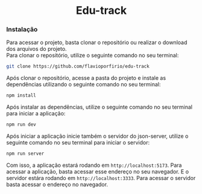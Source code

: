 <h1 align="center">Edu-track</h1>

### Instalação

Para acessar o projeto, basta clonar o repositório ou realizar o download dos arquivos do projeto.<br>
Para clonar o repositório, utilize o seguinte comando no seu terminal:

```sh
git clone https://github.com/flavioporfirio/edu-track
```

Após clonar o repositório, acesse a pasta do projeto e instale as dependências utilizando o seguinte comando no seu terminal:

```sh
npm install
```

Após instalar as dependências, utilize o seguinte comando no seu terminal para iniciar a aplicação:

```sh
npm run dev
```

Após iniciar a aplicação inicie também o servidor do json-server, utilize o seguinte comando no seu terminal para iniciar o servidor:

```sh
npm run server
```

Com isso, a aplicação estará rodando em <code>http://localhost:5173</code>. Para acessar a aplicação, basta acessar esse endereço no seu navegador.
E o servidor estára rodando em <code>http://localhost:3333</code>. Para acessar o servidor basta acessar o endereço no navegador.
